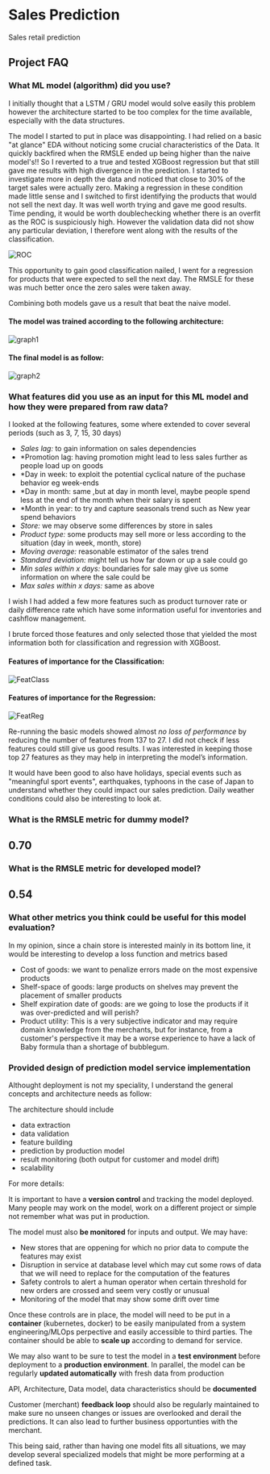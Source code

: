 # Sales Prediction
Sales retail prediction

## Project FAQ

### What ML model (algorithm) did you use? 

I initially thought that a LSTM / GRU model would solve easily this problem however the architecture started to be too complex for the time available, especially with the data structures. 

The model I started to put in place was disappointing. I had relied on a basic "at glance" EDA without noticing some crucial characteristics of the Data. It quickly backfired when the RMSLE ended up being higher than the naive model's!! So I reverted to a true and tested XGBoost regression but that still gave me results with high divergence in the prediction. I started to investigate more in depth the data and noticed that close to 30% of the target sales were actually zero. Making a regression in these condition made little sense and I switched to first identifying the products that would not sell the next day. It was well worth trying and gave me good results. 
Time pending, it would be worth doublechecking whether there is an overfit as the ROC is suspiciously high. However the validation data did not show any particular deviation, I therefore went along with the results of the classification. 


![ROC](https://github.com/tilfast/Sales_Prediction/assets/6140149/ad409cf4-38d7-41d7-9ed9-a85ca7e3ab9e)

This opportunity to gain good classification nailed, I went for a regression for products that were expected to sell the next day. The RMSLE for these was much better once the zero sales were taken away. 

Combining both models gave us a result that beat the naive model.  

#### The model was trained according to the following architecture:

![graph1](https://github.com/tilfast/Sales_Prediction/assets/6140149/4da4e906-66d9-4b39-8d6a-c547ba259132)

#### The final model is as follow: 

![graph2](https://github.com/tilfast/Sales_Prediction/assets/6140149/889c162a-9b97-43bb-ace0-e6fc752420be)

### What features did you use as an input for this ML model and how they were prepared from raw data? 

I looked at the following features, some where extended to cover several periods (such as 3, 7, 15, 30 days)
- *Sales lag:* to gain information on sales dependencies
- *Promotion lag: having promotion might lead to less sales further as people load up on goods
- *Day in week: to exploit the potential cyclical nature of the puchase behavior eg week-ends 
- *Day in month: same ,but at day in month level, maybe people spend less at the end of the month when their salary is spent 
- *Month in year: to try and capture seasonals trend such as New year spend behaviors 
- *Store:* we may observe some differences by store in sales   
- *Product type:* some products may sell more or less according to the situation (day in week, month, store)
- *Moving average:*  reasonable estimator of the sales trend
- *Standard deviation:* might tell us how far down or up a sale could go
- *Min sales within x days:* boundaries for sale may give us some information on where the sale could be
- *Max sales within x days:* same as above

 I wish I had added a few more features such as product turnover rate or daily difference rate which have some information useful for inventories and cashflow management.

I brute forced those features and only selected those that yielded the most information both for classification and regression with XGBoost.

#### Features of importance for the Classification:
![FeatClass](https://github.com/tilfast/Sales_Prediction/assets/6140149/ae248923-0220-4dec-a511-051620678c3e)


#### Features of importance for the Regression:
![FeatReg](https://github.com/tilfast/Sales_Prediction/assets/6140149/f1864a43-2d98-4f47-abdf-23992c09cfc6)

Re-running the basic models showed almost *no loss of performance* by reducing the number of features from 137 to 27. I did not check if less features could still give us good results. I was interested in keeping those top 27 features as they may help in interpreting the model’s information. 

 
It would have been good to also have holidays, special events such as "meaningful sport events", earthquakes, typhoons in the case of Japan to understand whether they could impact our sales prediction. Daily weather conditions could also be interesting to look at. 


### What is the RMSLE metric for dummy model? 

## 0.70 

### What is the RMSLE metric for developed model? 

## 0.54 

### What other metrics you think could be useful for this model evaluation? 
In my opinion, since a chain store is interested mainly in its bottom line, it would be interesting to develop a loss function and metrics based 
- Cost of goods: we want to penalize errors made on the most expensive products 
- Shelf-space of goods: large products on shelves may prevent the placement of smaller products 
- Shelf expiration date of goods: are we going to lose the products if it was over-predicted and will perish?
- Product utility: This is a very subjective indicator and may require domain knowledge from the merchants, but for instance, from a customer's perspective it may be a worse experience to have a lack of Baby formula than a shortage of bubblegum. 


### Provided design of prediction model service implementation 

Althought deployment is not my speciality, I understand the general concepts and architecture needs as follow:

The architecture should include 
- data extraction
- data validation
- feature building
- prediction by production model
- result monitoring (both output for customer and model drift)
- scalability

For more details:

It is important to have a **version control** and tracking the model deployed. Many people may work on the model, work on a different project or simple not remember what was put in production.

The model must also **be monitored** for inputs and output. We may have:
- New stores that are oppening for which no prior data to compute the features may exist
- Disruption in service at database level which may cut some rows of data that we will need to replace for the computation of the features
- Safety controls to alert a human operator when certain threshold for new orders are crossed and seem very costly or unusual
- Monitoring of the model that may show some drift over time

Once these controls are in place, the model will need to be put in a **container** (kubernetes, docker) to be easily manipulated from a system engineering/MLOps perpective and easily accessible to third parties. The container should be able to **scale up** according to demand for service.

We may also want to be sure to test the model in a **test environment** before deployment to a **production environment**. In parallel, the model can be regularly **updated automatically** with fresh data from production

API, Architecture, Data model, data characteristics should be **documented**

Customer (merchant) **feedback loop** should also be regularly maintained to make sure no unseen changes or issues are overlooked and derail the predictions. It can also lead to further business opportunties with the merchant.

This being said, rather than having one model fits all situations, we may develop several specialized models that might be more performing at a defined task.


